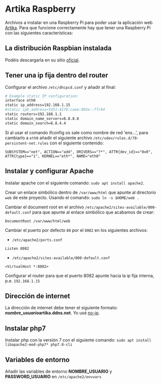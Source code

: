 # Artika Raspberry
Archivos a instalar en una Raspberry Pi para poder usar la aplicación web [Artika](https://github.com/arjonatorres/artika).
Para que funcione correctamente hay que tener una Raspberry Pi con las siguientes características:

## La distribución **Raspbian** instalada
Podéis descargarla en su sitio [oficial](https://www.raspberrypi.org/downloads/).

## Tener una ip fija dentro del router
Configurar el archivo `/etc/dhcpcd.conf` y añadir al final:
```bash
# Example static IP configuration:
interface eth0
static ip_address=192.168.1.15
#static ip6_address=fd51:42f8:caae:d92e::ff/64
static routers=192.168.1.1
static domain_name_servers=8.8.8.8
static domain_search=8.8.4.4
```
Si al usar el comando ifconfig os sale como nombre de red 'enx...', para cambiarlo a `eth0` añadir el siguiente archivo `/etc/udev/rules.d/70-persistent-net.rules` con el siguiente contenido:
```
SUBSYSTEM=="net", ACTION=="add", DRIVERS=="?*", ATTR{dev_id}=="0x0", ATTR{type}=="1", KERNEL=="eth*", NAME="eth0"
```

## Instalar y configurar Apache
Instalar apache con el siguiente comando: `sudo apt install apache2`.

Crear un enlace simbólico dentro de `/var/www/html` que apunte al directorio `web` de este proyecto. Usando el comando: `sudo ln -s $HOME/web .`

Cambiar el document root en el archivo `/etc/apache2/sites-available/000-default.conf` para que apunte al enlace simbólico que acabamos de crear:
```
DocumentRoot /var/www/html/web
```

Cambiar el puerto por defecto `80` por el `8082` en los siguientes archivos:
* `/etc/apache2/ports.conf`
```
Listen 8082
```
* `/etc/apache2/sites-available/000-default.conf`
```
<VirtualHost *:8082>
```

Configurar el router para que el puerto 8082 apunte hacia la ip fija interna, p.e. `192.168.1.15`

## Dirección de internet
La dirección de internet debe tener el siguiente formato: ***nombre_usuario*artika.ddns.net**. Yo usé [no-ip](https://www.noip.com/).

## Instalar php7
Instalar php con la versión 7 con el siguiente comando: `sudo apt install libapache2-mod-php7* php7.0-cli`

## Variables de entorno
Añadir las variables de entorno **NOMBRE_USUARIO** y **PASSWORD_USUARIO** en `/etc/apache2/envvars`
